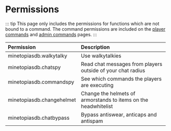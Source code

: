 # Permissions

::: tip
This page only includes the permissions for functions which are not bound to a command. The command permissions are included on the [player commands](./en/commands/player) and [admin commands](./en/commands/admin) pages.
:::

| Permission                         | Description |
| :--------------------------------- | :----------- |
| minetopiasdb.walkytalky            | Use walkytalkies |
| minetopiasdb.chatspy               | Read chat messages from players outside of your chat radius |
| minetopiasdb.commandspy            | See which commands the players are executing |
| minetopiasdb.changehelmet          | Change the helmets of armorstands to items on the headwhitelist |
| minetopiasdb.chatbypass            | Bypass antiswear, anticaps and antispam |
